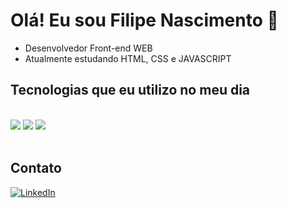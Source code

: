 # Olá! Eu sou Filipe Nascimento 👋

- Desenvolvedor Front-end WEB
- Atualmente estudando HTML, CSS e JAVASCRIPT

## Tecnologias que eu utilizo no meu dia

<div style="display: inlineblock"><br/>
  <img align="center alt="HTML" src="https://img.shields.io/badge/HTML-239120?style=for-the-badge&logo=html5&logoColor=white" />
  <img align="center alt="CSS" src="https://img.shields.io/badge/CSS-239120?&style=for-the-badge&logo=css3&logoColor=white" />
  <img align="center alt="html5" src="https://img.shields.io/badge/JavaScript-F7DF1E?style=for-the-badge&logo=javascript&logoColor=black" />
</div><br/>

## Contato

[![LinkedIn](https://img.shields.io/badge/LinkedIn-0077B5?style=for-the-badge&logo=linkedin&logoColor=white)](https://www.linkedin.com/in/filipe-nascimento-3a01481a6)


